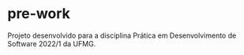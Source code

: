 # pre-work
Projeto desenvolvido para a disciplina Prática em Desenvolvimento de Software 2022/1 da UFMG.
